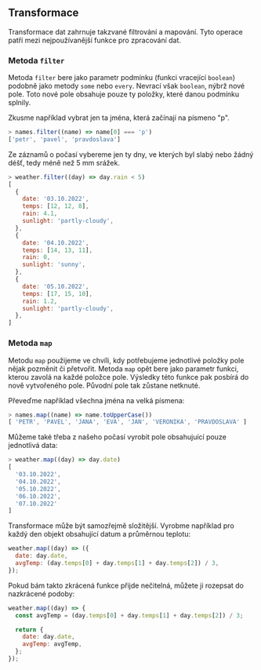 ## Transformace

Transformace dat zahrnuje takzvané filtrování a mapování. Tyto operace patří mezi nejpoužívanější funkce pro zpracování dat.

### Metoda `filter`

Metoda `filter` bere jako parametr podmínku (funkci vracející `boolean`) podobně jako metody `some` nebo `every`. Nevrací však `boolean`, nýbrž nové pole. Toto nové pole obsahuje pouze ty položky, které danou podmínku splnily.

Zkusme například vybrat jen ta jména, která začínají na písmeno "p".

```js
> names.filter((name) => name[0] === 'p')
['petr', 'pavel', 'pravdoslava']
```

Ze záznamů o počasí vybereme jen ty dny, ve kterých byl slabý nebo žádný déšť, tedy méně než 5 mm srážek.

```js
> weather.filter((day) => day.rain < 5)
[
  {
    date: '03.10.2022',
    temps: [12, 12, 8],
    rain: 4.1,
    sunlight: 'partly-cloudy',
  },
  {
    date: '04.10.2022',
    temps: [14, 13, 11],
    rain: 0,
    sunlight: 'sunny',
  },
  {
    date: '05.10.2022',
    temps: [17, 15, 10],
    rain: 1.2,
    sunlight: 'partly-cloudy',
  },
]
```

### Metoda `map`

Metodu `map` použijeme ve chvíli, kdy potřebujeme jednotlivé položky pole nějak pozměnit či přetvořit. Metoda `map` opět bere jako parametr funkci, kterou zavolá na každé položce pole. Výsledky této funkce pak posbírá do nově vytvořeného pole. Původní pole tak zůstane netknuté.

Převeďme například všechna jména na velká písmena:

```js
> names.map((name) => name.toUpperCase())
[ 'PETR', 'PAVEL', 'JANA', 'EVA', 'JAN', 'VERONIKA', 'PRAVDOSLAVA' ]
```

Můžeme také třeba z našeho počasí vyrobit pole obsahujuící pouze jednotlivá data:

```js
> weather.map((day) => day.date)
[
  '03.10.2022',
  '04.10.2022',
  '05.10.2022',
  '06.10.2022',
  '07.10.2022'
]
```

Transformace může být samozřejmě složitější. Vyrobme například pro každý den objekt obsahující datum a průměrnou teplotu:

```js
weather.map((day) => ({
  date: day.date,
  avgTemp: (day.temps[0] + day.temps[1] + day.temps[2]) / 3,
});
```

Pokud bám takto zkrácená funkce přijde nečitelná, můžete ji rozepsat do nazkrácené podoby:

```js
weather.map((day) => {
  const avgTemp = (day.temps[0] + day.temps[1] + day.temps[2]) / 3;

  return {
    date: day.date,
    avgTemp: avgTemp,
  };
});
```
